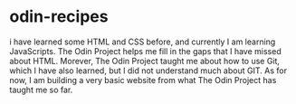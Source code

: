 # odin-recipes

i have learned some HTML and CSS before, and currently I am learning JavaScripts. 
The Odin Project helps me fill in the gaps that I have missed about HTML. Morever, The Odin Project taught me about how to use Git, which I have also learned, but I did not understand much about GIT.
As for now, I am building a very basic website from what The Odin Project has taught me so far.